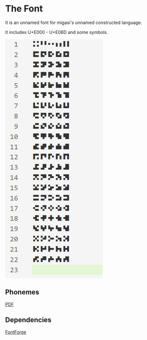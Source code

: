 # The Font

It is an unnamed font for migasi's unnamed constructed language.

It includes U+E000 - U+E06D and some symbols.

![Preview]

  [Preview]: Preview.png
  
## Phonemes

[PDF](Phonemes.pdf)

## Dependencies
[FontForge](https://github.com/fontforge/fontforge)